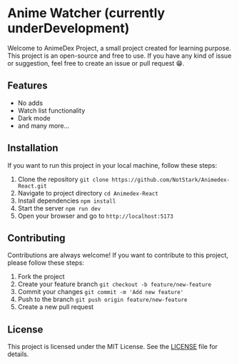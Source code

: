 # Anime Watcher (currently underDevelopment)
Welcome to AnimeDex Project, a small project created for learning purpose. This project is an open-source and free to use. If you have any kind of issue or suggestion, feel free to create an issue or pull request 😁.

## Features
- No adds
- Watch list functionality
- Dark mode
- and many more...

## Installation

If you want to run this project in your local machine, follow these steps:

1. Clone the repository `git clone https://github.com/NotStark/Animedex-React.git`
2. Navigate to project directory `cd Animedex-React`
3. Install dependencies `npm install`
4. Start the server `npm run dev`
5. Open your browser and go to `http://localhost:5173`

## Contributing
Contributions are always welcome! If you want to contribute to this project, please follow these steps:

1. Fork the project
2. Create your feature branch `git checkout -b feature/new-feature`
3. Commit your changes `git commit -m 'Add new feature'`
4. Push to the branch `git push origin feature/new-feature`
5. Create a new pull request

## License

This project is licensed under the MIT License. See the [LICENSE](https://github.com/your-username/anime-watcher/blob/main/LICENSE) file for details.

